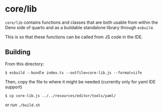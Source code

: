 # core/lib

`core/lib` contains functions and classes that are both usable from
within the Deno side of quarto and as a buildable standalone library
through `esbuild`. 

This is so that these functions can be called from JS code in the IDE.

## Building

From this directory:

    $ esbuild --bundle index.ts --outfile=core-lib.js --format=iife
    
Then, copy the file to where it might be needed (currently only
for yaml IDE support)

    $ cp core-lib.js ../../resources/editor/tools/yaml/

or run `./build.sh`




